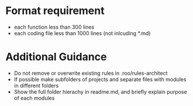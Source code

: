 # Format requirement
- each function less than 300 lines
- each coding file  less than 1000 lines (not inlcuding *.md)

# Additional Guidance
- Do not remove or overwrite existing rules in .roo/rules-architect
- If possible make subfolders of projects and separate files with modules in different folders
- Show the full folder hierachy in readme.md, and briefly explain purpose of each modules